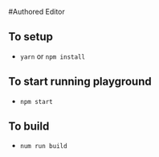 #Authored Editor

## To setup
- `yarn` or `npm install`

## To start running playground
- `npm start`

## To build
- `num run build`
